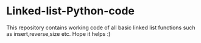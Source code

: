 # Linked-list-Python-code
This repository contains working code of all basic linked list functions such as insert,reverse,size etc. Hope it helps :)
